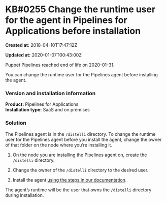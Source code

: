 # KB\#0255 Change the runtime user for the agent in Pipelines for Applications before installation

**Created at:** 2018-04-10T17:47:12Z

**Updated at:** 2020-01-07T00:43:00Z

Puppet Pipelines reached end of life on 2020-01-31. 

You can change the runtime user for the Pipelines agent before
installing the agent.

### Version and installation information

**Product:** Pipelines for Applications  
**Installation type:** SaaS and on premises

### Solution

The Pipelines agent is in the `/distelli` directory. To change the
runtime user for the Pipelines agent before you install the agent,
change the owner of that folder on the node where you’re installing it.

1.  On the node you are installing the Pipelines agent on, create the
    `/distelli` directory.

2.  Change the owner of the `/distelli` directory to the desired user.

3.  Install the agent [using the steps in our
    documentation](https://github.com/puppetlabs/docs-archive/blob/master/pipelines-for-applications/enterprise/agent.md#installing-the-pipelines-agent).

The agent’s runtime will be the user that owns the `/distelli` directory
during installation.
